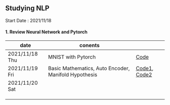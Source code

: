 ## Studying NLP

Start Date : 2021/11/18



####	1. Review Neural Network and Pytorch
| date           | conents                                              |                                                              |
| -------------- | ---------------------------------------------------- | ------------------------------------------------------------ |
| 2021/11/18 Thu | MNIST with Pytorch                                   | [Code](https://github.com/saanghyuk/NLP/tree/main/DL_review/01_mnist) |
| 2021/11/19 Fri | Basic Mathematics, Auto Encoder, Manifold Hypothesis | [Code1](https://github.com/saanghyuk/NLP/tree/main/DL_review/02_representation_learning), [Code2](https://github.com/saanghyuk/NLP/tree/main/DL_review/03-geometric_perspective) |
| 2021/11/20 Sat |                                                      |                                                              |
|                |                                                      |                                                              |
|                |                                                      |                                                              |
|                |                                                      |                                                              |

